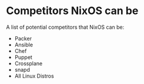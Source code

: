 # Competitors NixOS can be

A list of potential competitors that NixOS can be:

- Packer
- Ansible
- Chef
- Puppet
- Crossplane
- snapd
- All Linux Distros
